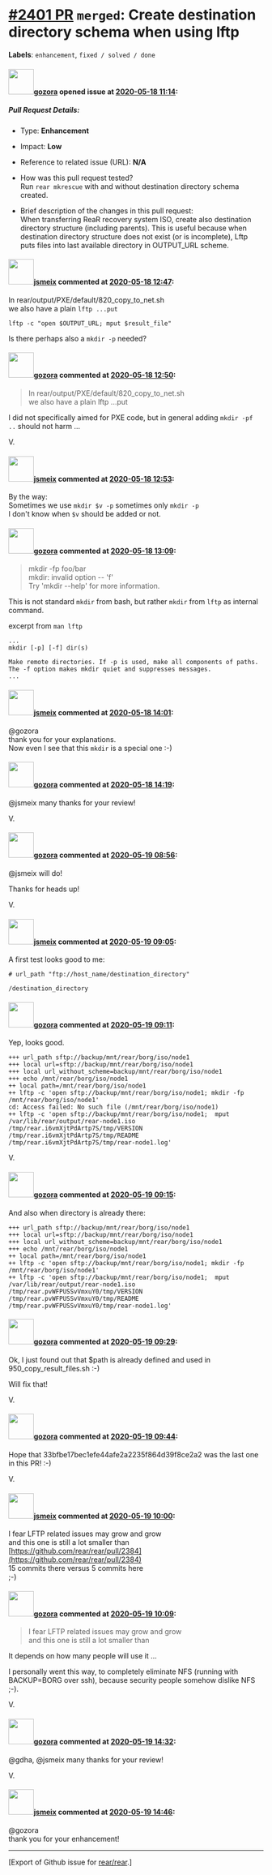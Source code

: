 [\#2401 PR](https://github.com/rear/rear/pull/2401) `merged`: Create destination directory schema when using lftp
=================================================================================================================

**Labels**: `enhancement`, `fixed / solved / done`

#### <img src="https://avatars.githubusercontent.com/u/12116358?u=1c5ba9dcee5ca3082f03029a7fbe647efd30eb49&v=4" width="50">[gozora](https://github.com/gozora) opened issue at [2020-05-18 11:14](https://github.com/rear/rear/pull/2401):

##### Pull Request Details:

-   Type: **Enhancement**

-   Impact: **Low**

-   Reference to related issue (URL): **N/A**

-   How was this pull request tested?  
    Run `rear mkrescue` with and without destination directory schema
    created.

-   Brief description of the changes in this pull request:  
    When transferring ReaR recovery system ISO, create also destination
    directory structure (including parents). This is useful because when
    destination directory structure does not exist (or is incomplete),
    Lftp puts files into last available directory in OUTPUT\_URL scheme.

#### <img src="https://avatars.githubusercontent.com/u/1788608?u=925fc54e2ce01551392622446ece427f51e2f0ce&v=4" width="50">[jsmeix](https://github.com/jsmeix) commented at [2020-05-18 12:47](https://github.com/rear/rear/pull/2401#issuecomment-630159786):

In rear/output/PXE/default/820\_copy\_to\_net.sh  
we also have a plain `lftp ...put`

    lftp -c "open $OUTPUT_URL; mput $result_file"

Is there perhaps also a `mkdir -p` needed?

#### <img src="https://avatars.githubusercontent.com/u/12116358?u=1c5ba9dcee5ca3082f03029a7fbe647efd30eb49&v=4" width="50">[gozora](https://github.com/gozora) commented at [2020-05-18 12:50](https://github.com/rear/rear/pull/2401#issuecomment-630161239):

> In rear/output/PXE/default/820\_copy\_to\_net.sh  
> we also have a plain lftp ...put

I did not specifically aimed for PXE code, but in general adding
`mkdir -pf ..` should not harm ...

V.

#### <img src="https://avatars.githubusercontent.com/u/1788608?u=925fc54e2ce01551392622446ece427f51e2f0ce&v=4" width="50">[jsmeix](https://github.com/jsmeix) commented at [2020-05-18 12:53](https://github.com/rear/rear/pull/2401#issuecomment-630163035):

By the way:  
Sometimes we use `mkdir $v -p` sometimes only `mkdir -p`  
I don't know when `$v` should be added or not.

#### <img src="https://avatars.githubusercontent.com/u/12116358?u=1c5ba9dcee5ca3082f03029a7fbe647efd30eb49&v=4" width="50">[gozora](https://github.com/gozora) commented at [2020-05-18 13:09](https://github.com/rear/rear/pull/2401#issuecomment-630171753):

> mkdir -fp foo/bar  
> mkdir: invalid option -- 'f'  
> Try 'mkdir --help' for more information.

This is not standard `mkdir` from bash, but rather `mkdir` from `lftp`
as internal command.

excerpt from `man lftp`

    ...
    mkdir [-p] [-f] dir(s)

    Make remote directories. If -p is used, make all components of paths.  The -f option makes mkdir quiet and suppresses messages.
    ...

#### <img src="https://avatars.githubusercontent.com/u/1788608?u=925fc54e2ce01551392622446ece427f51e2f0ce&v=4" width="50">[jsmeix](https://github.com/jsmeix) commented at [2020-05-18 14:01](https://github.com/rear/rear/pull/2401#issuecomment-630203024):

@gozora  
thank you for your explanations.  
Now even I see that this `mkdir` is a special one :-)

#### <img src="https://avatars.githubusercontent.com/u/12116358?u=1c5ba9dcee5ca3082f03029a7fbe647efd30eb49&v=4" width="50">[gozora](https://github.com/gozora) commented at [2020-05-18 14:19](https://github.com/rear/rear/pull/2401#issuecomment-630214052):

@jsmeix many thanks for your review!

V.

#### <img src="https://avatars.githubusercontent.com/u/12116358?u=1c5ba9dcee5ca3082f03029a7fbe647efd30eb49&v=4" width="50">[gozora](https://github.com/gozora) commented at [2020-05-19 08:56](https://github.com/rear/rear/pull/2401#issuecomment-630684877):

@jsmeix will do!

Thanks for heads up!

V.

#### <img src="https://avatars.githubusercontent.com/u/1788608?u=925fc54e2ce01551392622446ece427f51e2f0ce&v=4" width="50">[jsmeix](https://github.com/jsmeix) commented at [2020-05-19 09:05](https://github.com/rear/rear/pull/2401#issuecomment-630690018):

A first test looks good to me:

    # url_path "ftp://host_name/destination_directory"

    /destination_directory

#### <img src="https://avatars.githubusercontent.com/u/12116358?u=1c5ba9dcee5ca3082f03029a7fbe647efd30eb49&v=4" width="50">[gozora](https://github.com/gozora) commented at [2020-05-19 09:11](https://github.com/rear/rear/pull/2401#issuecomment-630693190):

Yep, looks good.

    +++ url_path sftp://backup/mnt/rear/borg/iso/node1
    +++ local url=sftp://backup/mnt/rear/borg/iso/node1
    +++ local url_without_scheme=backup/mnt/rear/borg/iso/node1
    +++ echo /mnt/rear/borg/iso/node1
    ++ local path=/mnt/rear/borg/iso/node1
    ++ lftp -c 'open sftp://backup/mnt/rear/borg/iso/node1; mkdir -fp /mnt/rear/borg/iso/node1'
    cd: Access failed: No such file (/mnt/rear/borg/iso/node1)
    ++ lftp -c 'open sftp://backup/mnt/rear/borg/iso/node1;  mput /var/lib/rear/output/rear-node1.iso /tmp/rear.i6vmXjtPdArtp7S/tmp/VERSION /tmp/rear.i6vmXjtPdArtp7S/tmp/README /tmp/rear.i6vmXjtPdArtp7S/tmp/rear-node1.log'

V.

#### <img src="https://avatars.githubusercontent.com/u/12116358?u=1c5ba9dcee5ca3082f03029a7fbe647efd30eb49&v=4" width="50">[gozora](https://github.com/gozora) commented at [2020-05-19 09:15](https://github.com/rear/rear/pull/2401#issuecomment-630695692):

And also when directory is already there:

    +++ url_path sftp://backup/mnt/rear/borg/iso/node1
    +++ local url=sftp://backup/mnt/rear/borg/iso/node1
    +++ local url_without_scheme=backup/mnt/rear/borg/iso/node1
    +++ echo /mnt/rear/borg/iso/node1
    ++ local path=/mnt/rear/borg/iso/node1
    ++ lftp -c 'open sftp://backup/mnt/rear/borg/iso/node1; mkdir -fp /mnt/rear/borg/iso/node1'
    ++ lftp -c 'open sftp://backup/mnt/rear/borg/iso/node1;  mput /var/lib/rear/output/rear-node1.iso /tmp/rear.pvWFPUSSvVmxuY0/tmp/VERSION /tmp/rear.pvWFPUSSvVmxuY0/tmp/README /tmp/rear.pvWFPUSSvVmxuY0/tmp/rear-node1.log'

#### <img src="https://avatars.githubusercontent.com/u/12116358?u=1c5ba9dcee5ca3082f03029a7fbe647efd30eb49&v=4" width="50">[gozora](https://github.com/gozora) commented at [2020-05-19 09:29](https://github.com/rear/rear/pull/2401#issuecomment-630704293):

Ok, I just found out that $path is already defined and used in
950\_copy\_result\_files.sh :-)

Will fix that!

V.

#### <img src="https://avatars.githubusercontent.com/u/12116358?u=1c5ba9dcee5ca3082f03029a7fbe647efd30eb49&v=4" width="50">[gozora](https://github.com/gozora) commented at [2020-05-19 09:44](https://github.com/rear/rear/pull/2401#issuecomment-630711288):

Hope that 33bfbe17bec1efe44afe2a2235f864d39f8ce2a2 was the last one in
this PR! :-)

V.

#### <img src="https://avatars.githubusercontent.com/u/1788608?u=925fc54e2ce01551392622446ece427f51e2f0ce&v=4" width="50">[jsmeix](https://github.com/jsmeix) commented at [2020-05-19 10:00](https://github.com/rear/rear/pull/2401#issuecomment-630719181):

I fear LFTP related issues may grow and grow  
and this one is still a lot smaller than  
[https://github.com/rear/rear/pull/2384](https://github.com/rear/rear/pull/2384)  
15 commits there versus 5 commits here  
;-)

#### <img src="https://avatars.githubusercontent.com/u/12116358?u=1c5ba9dcee5ca3082f03029a7fbe647efd30eb49&v=4" width="50">[gozora](https://github.com/gozora) commented at [2020-05-19 10:09](https://github.com/rear/rear/pull/2401#issuecomment-630723661):

> I fear LFTP related issues may grow and grow  
> and this one is still a lot smaller than

It depends on how many people will use it ...

I personally went this way, to completely eliminate NFS (running with
BACKUP=BORG over ssh), because security people somehow dislike NFS ;-).

V.

#### <img src="https://avatars.githubusercontent.com/u/12116358?u=1c5ba9dcee5ca3082f03029a7fbe647efd30eb49&v=4" width="50">[gozora](https://github.com/gozora) commented at [2020-05-19 14:32](https://github.com/rear/rear/pull/2401#issuecomment-630858912):

@gdha, @jsmeix many thanks for your review!

V.

#### <img src="https://avatars.githubusercontent.com/u/1788608?u=925fc54e2ce01551392622446ece427f51e2f0ce&v=4" width="50">[jsmeix](https://github.com/jsmeix) commented at [2020-05-19 14:46](https://github.com/rear/rear/pull/2401#issuecomment-630868704):

@gozora  
thank you for your enhancement!

------------------------------------------------------------------------

\[Export of Github issue for
[rear/rear](https://github.com/rear/rear).\]
